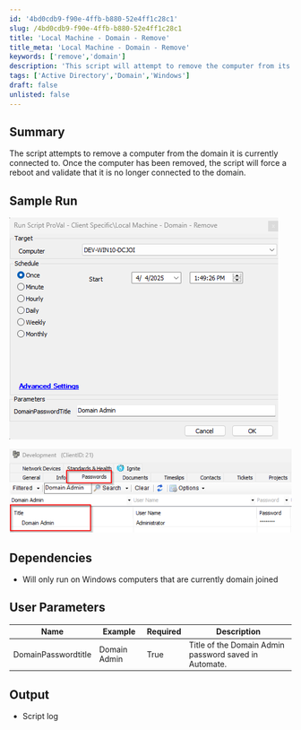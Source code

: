 ```yaml
---
id: '4bd0cdb9-f90e-4ffb-b880-52e4ff1c28c1'
slug: /4bd0cdb9-f90e-4ffb-b880-52e4ff1c28c1
title: 'Local Machine - Domain - Remove'
title_meta: 'Local Machine - Domain - Remove'
keywords: ['remove','domain']
description: 'This script will attempt to remove the computer from its domain. The script will make use of the domain admin credentials stored in the clients tab. While running the script, the password title should be supplied as a parameter. This script will check the reboot pending flag before execution as was as force a reboot after domain removal.'
tags: ['Active Directory','Domain','Windows']
draft: false
unlisted: false
---
```


## Summary

The script attempts to remove a computer from the domain it is currently connected to. Once the computer has been removed, the script will force a reboot and validate that it is no longer connected to the domain.

## Sample Run

![Sample Run](<../../../static/img/docs/Local Machine - Domian -Remove/image_1.png>)

![Password Location](<../../../static/img/docs/Local Machine - Domian -Remove/image_2.png>)

## Dependencies

- Will only run on Windows computers that are currently domain joined

## User Parameters

| Name                 | Example       | Required   | Description                                           |
|----------------------|---------------|------------|-------------------------------------------------------|
| DomainPasswordtitle  | Domain Admin  | True       | Title of the Domain Admin password saved in Automate. |


## Output

- Script log

